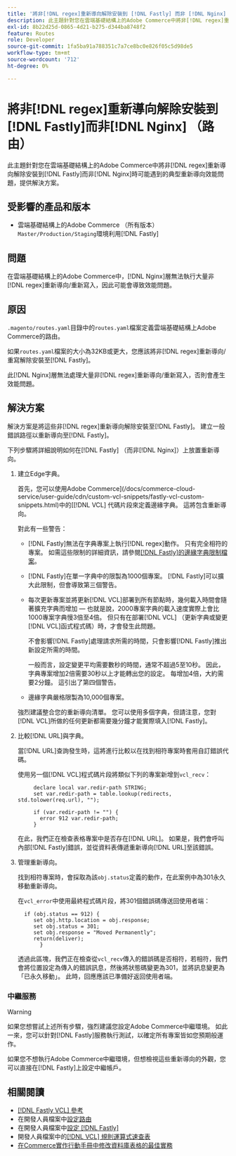 ```yaml
---
title: '將非[!DNL regex]重新導向解除安裝到 [!DNL Fastly] 而非 [!DNL Nginx] （路由）'
description: 此主題針對您在雲端基礎結構上的Adobe Commerce中將非[!DNL regex]重新導向解除安裝到 [!DNL Fastly] 而非 [!DNL Nginx] 時可能會遇到的典型重新導向效能問題，提供解決方案。
exl-id: 8b22d25d-0865-4d21-b275-d344ba8748f2
feature: Routes
role: Developer
source-git-commit: 1fa5ba91a788351c7a7ce8bc0e826f05c5d98de5
workflow-type: tm+mt
source-wordcount: '712'
ht-degree: 0%

---
```


# 將非[!DNL regex]重新導向解除安裝到[!DNL Fastly]而非[!DNL Nginx] （路由）

此主題針對您在雲端基礎結構上的Adobe Commerce中將非[!DNL regex]重新導向解除安裝到[!DNL Fastly]而非[!DNL Nginx]時可能遇到的典型重新導向效能問題，提供解決方案。

## 受影響的產品和版本

* 雲端基礎結構上的Adobe Commerce （所有版本） `Master/Production/Staging`環境利用[!DNL Fastly]

## 問題

在雲端基礎結構上的Adobe Commerce中，[!DNL Nginx]層無法執行大量非[!DNL regex]重新導向/重新寫入，因此可能會導致效能問題。

## 原因

`.magento/routes.yaml`目錄中的`routes.yaml`檔案定義雲端基礎結構上Adobe Commerce的路由。

如果`routes.yaml`檔案的大小為32KB或更大，您應該將非[!DNL regex]重新導向/重寫解除安裝至[!DNL Fastly]。

此[!DNL Nginx]層無法處理大量非[!DNL regex]重新導向/重新寫入，否則會產生效能問題。

## 解決方案

解決方案是將這些非[!DNL regex]重新導向解除安裝至[!DNL Fastly]。 建立一般錯誤路徑以重新導向至[!DNL Fastly]。

下列步驟將詳細說明如何在[!DNL Fastly] （而非[!DNL Nginx]）上放置重新導向。

1. 建立Edge字典。

   首先，您可以使用Adobe Commerce](/docs/commerce-cloud-service/user-guide/cdn/custom-vcl-snippets/fastly-vcl-custom-snippets.html)中的[[!DNL VCL] 代碼片段來定義邊緣字典。 這將包含重新導向。

   對此有一些警告：

   * [!DNL Fastly]無法在字典專案上執行[!DNL regex]動作。 只有完全相符的專案。 如需這些限制的詳細資訊，請參閱[[!DNL Fastly]的邊緣字典限制檔案](https://docs.fastly.com/guides/edge-dictionaries/about-edge-dictionaries#limitations-and-considerations)。
   * [!DNL Fastly]在單一字典中的限製為1000個專案。 [!DNL Fastly]可以擴大此限制，但會導致第三個警告。
   * 每次更新專案並將更新[!DNL VCL]部署到所有節點時，幾何載入時間會隨著擴充字典而增加 — 也就是說，2000專案字典的載入速度實際上會比1000專案字典慢3倍至4倍。 但只有在部署[!DNL VCL] （更新字典或變更[!DNL VCL]函式程式碼）時，才會發生此問題。

     不會影響[!DNL Fastly]處理請求所需的時間，只會影響[!DNL Fastly]推出新設定所需的時間。

     一般而言，設定變更平均需要數秒的時間，通常不超過5至10秒。 因此，字典專案增加2倍需要30秒以上才能轉出您的設定。 每增加4倍，大約需要2分鐘。 這引出了第四個警告。

   * 邊緣字典嚴格限製為10,000個專案。

   強烈建議整合您的重新導向清單。 您可以使用多個字典，但請注意，您對[!DNL VCL]所做的任何更新都需要幾分鐘才能實際填入[!DNL Fastly]。

1. 比較[!DNL URL]與字典。

   當[!DNL URL]查詢發生時，這將進行比較以在找到相符專案時套用自訂錯誤代碼。

   使用另一個[!DNL VCL]程式碼片段將類似下列的專案新增到`vcl_recv`：

   ```
        declare local var.redir-path STRING;
        set var.redir-path = table.lookup(redirects, std.tolower(req.url), "");
   
        if (var.redir-path != "") {
          error 912 var.redir-path;
        }
   ```

   在此，我們正在檢查表格專案中是否存在[!DNL URL]。 如果是，我們會呼叫內部[!DNL Fastly]錯誤，並從資料表傳遞重新導向[!DNL URL]至該錯誤。

1. 管理重新導向。

   找到相符專案時，會採取為該`obj.status`定義的動作，在此案例中為301永久移動重新導向。

   在`vcl_error`中使用最終程式碼片段，將301個錯誤碼傳送回使用者端：

   ```
     if (obj.status == 912) {
        set obj.http.location = obj.response;
        set obj.status = 301;
        set obj.response = "Moved Permanently";
        return(deliver);
          }
   ```

   透過此區塊，我們正在檢查從`vcl_recv`傳入的錯誤碼是否相符，若相符，我們會將位置設定為傳入的錯誤訊息，然後將狀態碼變更為301，並將訊息變更為「已永久移動」。 此時，回應應該已準備好返回使用者端。

### 中繼服務

>[!WARNING]
>
>如果您想嘗試上述所有步驟，強烈建議您設定Adobe Commerce中繼環境。 如此一來，您可以針對[!DNL Fastly]服務執行測試，以確定所有專案皆如您預期般運作。

如果您不想執行Adobe Commerce中繼環境，但想檢視這些重新導向的外觀，您可以直接在[!DNL Fastly]上設定中繼帳戶。

## 相關閱讀

* [[!DNL Fastly VCL] 參考](https://docs.fastly.com/vcl/)
* 在開發人員檔案中[設定路由](/docs/commerce-cloud-service/user-guide/configure/routes/routes-yaml.html)
* 在開發人員檔案中[設定 [!DNL Fastly]](/docs/commerce-cloud-service/user-guide/cdn/setup-fastly/fastly-configuration.html)
* 開發人員檔案中的[[!DNL VCL] 規則運算式速查表](https://docs.fastly.com/en/guides/vcl-regular-expression-cheat-sheet)
* [在Commerce實作行動手冊中修改資料庫表格的最佳實務](https://experienceleague.adobe.com/en/docs/commerce-operations/implementation-playbook/best-practices/development/modifying-core-and-third-party-tables#why-adobe-recommends-avoiding-modifications)
